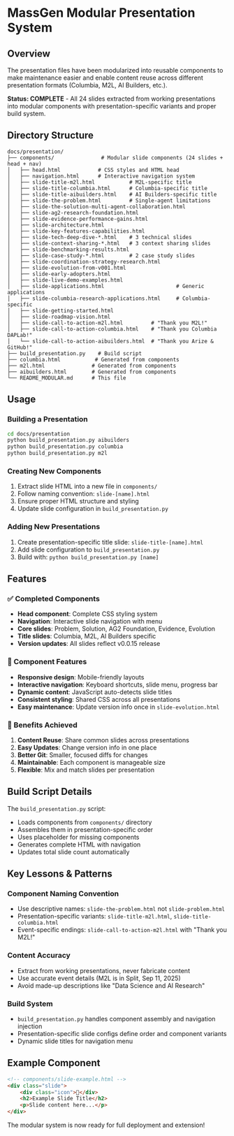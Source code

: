 # MassGen Modular Presentation System

## Overview

The presentation files have been modularized into reusable components to make maintenance easier and enable content reuse across different presentation formats (Columbia, M2L, AI Builders, etc.).

**Status: COMPLETE** - All 24 slides extracted from working presentations into modular components with presentation-specific variants and proper build system.

## Directory Structure

```
docs/presentation/
├── components/               # Modular slide components (24 slides + head + nav)
│   ├── head.html            # CSS styles and HTML head
│   ├── navigation.html      # Interactive navigation system  
│   ├── slide-title-m2l.html           # M2L-specific title
│   ├── slide-title-columbia.html      # Columbia-specific title
│   ├── slide-title-aibuilders.html    # AI Builders-specific title
│   ├── slide-the-problem.html         # Single-agent limitations
│   ├── slide-the-solution-multi-agent-collaboration.html
│   ├── slide-ag2-research-foundation.html
│   ├── slide-evidence-performance-gains.html
│   ├── slide-architecture.html
│   ├── slide-key-features-capabilities.html
│   ├── slide-tech-deep-dive-*.html    # 3 technical slides
│   ├── slide-context-sharing-*.html   # 3 context sharing slides
│   ├── slide-benchmarking-results.html
│   ├── slide-case-study-*.html        # 2 case study slides
│   ├── slide-coordination-strategy-research.html
│   ├── slide-evolution-from-v001.html
│   ├── slide-early-adopters.html
│   ├── slide-live-demo-examples.html
│   ├── slide-applications.html                       # Generic applications
│   ├── slide-columbia-research-applications.html     # Columbia-specific  
│   ├── slide-getting-started.html
│   ├── slide-roadmap-vision.html
│   ├── slide-call-to-action-m2l.html         # "Thank you M2L!"
│   ├── slide-call-to-action-columbia.html    # "Thank you Columbia DAPLab!"
│   └── slide-call-to-action-aibuilders.html  # "Thank you Arize & GitHub!"
├── build_presentation.py    # Build script
├── columbia.html           # Generated from components
├── m2l.html               # Generated from components  
├── aibuilders.html        # Generated from components
└── README_MODULAR.md      # This file
```

## Usage

### Building a Presentation

```bash
cd docs/presentation
python build_presentation.py aibuilders
python build_presentation.py columbia
python build_presentation.py m2l
```

### Creating New Components

1. Extract slide HTML into a new file in `components/`
2. Follow naming convention: `slide-[name].html`
3. Ensure proper HTML structure and styling
4. Update slide configuration in `build_presentation.py`

### Adding New Presentations

1. Create presentation-specific title slide: `slide-title-[name].html`
2. Add slide configuration to `build_presentation.py`
3. Build with: `python build_presentation.py [name]`

## Features

### ✅ Completed Components

- **Head component**: Complete CSS styling system
- **Navigation**: Interactive slide navigation with menu
- **Core slides**: Problem, Solution, AG2 Foundation, Evidence, Evolution
- **Title slides**: Columbia, M2L, AI Builders specific
- **Version updates**: All slides reflect v0.0.15 release

### 🔧 Component Features

- **Responsive design**: Mobile-friendly layouts
- **Interactive navigation**: Keyboard shortcuts, slide menu, progress bar
- **Dynamic content**: JavaScript auto-detects slide titles
- **Consistent styling**: Shared CSS across all presentations
- **Easy maintenance**: Update version info once in `slide-evolution.html`

### 🚀 Benefits Achieved

1. **Content Reuse**: Share common slides across presentations
2. **Easy Updates**: Change version info in one place  
3. **Better Git**: Smaller, focused diffs for changes
4. **Maintainable**: Each component is manageable size
5. **Flexible**: Mix and match slides per presentation

## Build Script Details

The `build_presentation.py` script:
- Loads components from `components/` directory
- Assembles them in presentation-specific order
- Uses placeholder for missing components
- Generates complete HTML with navigation
- Updates total slide count automatically

## Key Lessons & Patterns

### Component Naming Convention
- Use descriptive names: `slide-the-problem.html` not `slide-problem.html`
- Presentation-specific variants: `slide-title-m2l.html`, `slide-title-columbia.html`
- Event-specific endings: `slide-call-to-action-m2l.html` with "Thank you M2L!"

### Content Accuracy
- Extract from working presentations, never fabricate content
- Use accurate event details (M2L is in Split, Sep 11, 2025)
- Avoid made-up descriptions like "Data Science and AI Research"

### Build System
- `build_presentation.py` handles component assembly and navigation injection
- Presentation-specific slide configs define order and component variants
- Dynamic slide titles for navigation menu

## Example Component

```html
<!-- components/slide-example.html -->
<div class="slide">
    <div class="icon">🎯</div>
    <h2>Example Slide Title</h2>
    <p>Slide content here...</p>
</div>
```

The modular system is now ready for full deployment and extension!